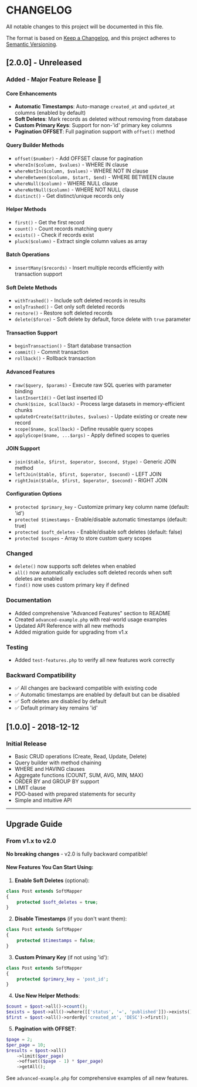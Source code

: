 # CHANGELOG

All notable changes to this project will be documented in this file.

The format is based on [Keep a Changelog](https://keepachangelog.com/en/1.0.0/),
and this project adheres to [Semantic Versioning](https://semver.org/spec/v2.0.0.html).

## [2.0.0] - Unreleased

### Added - Major Feature Release 🎉

#### Core Enhancements
- **Automatic Timestamps**: Auto-manage `created_at` and `updated_at` columns (enabled by default)
- **Soft Deletes**: Mark records as deleted without removing from database
- **Custom Primary Keys**: Support for non-'id' primary key columns
- **Pagination OFFSET**: Full pagination support with `offset()` method

#### Query Builder Methods
- `offset($number)` - Add OFFSET clause for pagination
- `whereIn($column, $values)` - WHERE IN clause
- `whereNotIn($column, $values)` - WHERE NOT IN clause
- `whereBetween($column, $start, $end)` - WHERE BETWEEN clause
- `whereNull($column)` - WHERE NULL clause
- `whereNotNull($column)` - WHERE NOT NULL clause
- `distinct()` - Get distinct/unique records only

#### Helper Methods
- `first()` - Get the first record
- `count()` - Count records matching query
- `exists()` - Check if records exist
- `pluck($column)` - Extract single column values as array

#### Batch Operations
- `insertMany($records)` - Insert multiple records efficiently with transaction support

#### Soft Delete Methods
- `withTrashed()` - Include soft deleted records in results
- `onlyTrashed()` - Get only soft deleted records
- `restore()` - Restore soft deleted records
- `delete($force)` - Soft delete by default, force delete with `true` parameter

#### Transaction Support
- `beginTransaction()` - Start database transaction
- `commit()` - Commit transaction
- `rollback()` - Rollback transaction

#### Advanced Features
- `raw($query, $params)` - Execute raw SQL queries with parameter binding
- `lastInsertId()` - Get last inserted ID
- `chunk($size, $callback)` - Process large datasets in memory-efficient chunks
- `updateOrCreate($attributes, $values)` - Update existing or create new record
- `scope($name, $callback)` - Define reusable query scopes
- `applyScope($name, ...$args)` - Apply defined scopes to queries

#### JOIN Support
- `join($table, $first, $operator, $second, $type)` - Generic JOIN method
- `leftJoin($table, $first, $operator, $second)` - LEFT JOIN
- `rightJoin($table, $first, $operator, $second)` - RIGHT JOIN

#### Configuration Options
- `protected $primary_key` - Customize primary key column name (default: 'id')
- `protected $timestamps` - Enable/disable automatic timestamps (default: true)
- `protected $soft_deletes` - Enable/disable soft deletes (default: false)
- `protected $scopes` - Array to store custom query scopes

### Changed
- `delete()` now supports soft deletes when enabled
- `all()` now automatically excludes soft deleted records when soft deletes are enabled
- `find()` now uses custom primary key if defined

### Documentation
- Added comprehensive "Advanced Features" section to README
- Created `advanced-example.php` with real-world usage examples
- Updated API Reference with all new methods
- Added migration guide for upgrading from v1.x

### Testing
- Added `test-features.php` to verify all new features work correctly

### Backward Compatibility
- ✅ All changes are backward compatible with existing code
- ✅ Automatic timestamps are enabled by default but can be disabled
- ✅ Soft deletes are disabled by default
- ✅ Default primary key remains 'id'

## [1.0.0] - 2018-12-12

### Initial Release
- Basic CRUD operations (Create, Read, Update, Delete)
- Query builder with method chaining
- WHERE and HAVING clauses
- Aggregate functions (COUNT, SUM, AVG, MIN, MAX)
- ORDER BY and GROUP BY support
- LIMIT clause
- PDO-based with prepared statements for security
- Simple and intuitive API

---

## Upgrade Guide

### From v1.x to v2.0

**No breaking changes** - v2.0 is fully backward compatible!

#### New Features You Can Start Using:

1. **Enable Soft Deletes** (optional):
```php
class Post extends SoftMapper
{
    protected $soft_deletes = true;
}
```

2. **Disable Timestamps** (if you don't want them):
```php
class Post extends SoftMapper
{
    protected $timestamps = false;
}
```

3. **Custom Primary Key** (if not using 'id'):
```php
class Post extends SoftMapper
{
    protected $primary_key = 'post_id';
}
```

4. **Use New Helper Methods**:
```php
$count = $post->all()->count();
$exists = $post->all()->where([['status', '=', 'published']])->exists();
$first = $post->all()->orderBy('created_at', 'DESC')->first();
```

5. **Pagination with OFFSET**:
```php
$page = 2;
$per_page = 10;
$results = $post->all()
    ->limit($per_page)
    ->offset(($page - 1) * $per_page)
    ->getAll();
```

See `advanced-example.php` for comprehensive examples of all new features.
